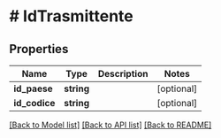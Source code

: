 # # IdTrasmittente

## Properties

Name | Type | Description | Notes
------------ | ------------- | ------------- | -------------
**id_paese** | **string** |  | [optional]
**id_codice** | **string** |  | [optional]

[[Back to Model list]](../../README.md#models) [[Back to API list]](../../README.md#endpoints) [[Back to README]](../../README.md)

